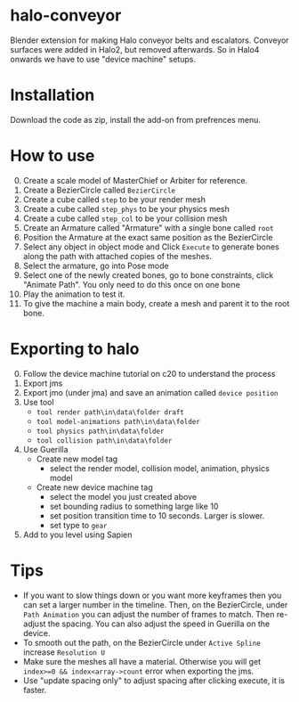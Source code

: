 # halo-conveyor
Blender extension for making Halo conveyor belts and escalators. Conveyor surfaces were added in Halo2, but removed afterwards. So in Halo4 onwards we have to use "device machine" setups.

# Installation
Download the code as zip, install the add-on from prefrences menu.

# How to use
0. Create a scale model of MasterChief or Arbiter for reference.
1. Create a BezierCircle called `BezierCircle`
2. Create a cube called `step` to be your render mesh
3. Create a cube called `step_phys` to be your physics mesh
4. Create a cube called `step_col` to be your collision mesh
5. Create an Armature called "Armature" with a single bone called `root`
6. Position the Armature at the exact same position as the BezierCircle
7. Select any object in object mode and Click `Execute` to generate bones along the path with attached copies of the meshes.
8. Select the armature, go into Pose mode
9. Select one of the newly created bones, go to bone constraints, click "Animate Path".  You only need to do this once on one bone
10. Play the animation to test it.
11. To give the machine a main body, create a mesh and parent it to the root bone.

# Exporting to halo
0. Follow the device machine tutorial on c20 to understand the process
1. Export jms
2. Export jmo (under jma) and save an animation called `device position`
3. Use tool
    - `tool render path\in\data\folder draft`
    - `tool model-animations path\in\data\folder`
    - `tool physics path\in\data\folder`
    - `tool collision path\in\data\folder`
4. Use Guerilla
    - Create new model tag
        - select the render model, collision model, animation, physics model
    - Create new device machine tag
        - select the model you just created above
        - set bounding radius to something large like 10
        - set position transition time to 10 seconds.  Larger is slower.
        - set type to `gear`
5. Add to you level using Sapien

# Tips
- If you want to slow things down or you want more keyframes then you can set a larger number in the timeline.  Then, on the BezierCircle, under `Path Animation` you can adjust the number of frames to match.  Then re-adjust the spacing.  You can also adjust the speed in Guerilla on the device.
- To smooth out the path, on the BezierCircle under `Active Spline` increase `Resolution U`
- Make sure the meshes all have a material. Otherwise you will get `index>=0 && index<array->count` error when exporting the jms.
- Use "update spacing only" to adjust spacing after clicking execute, it is faster.